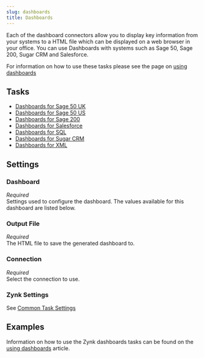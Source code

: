 ```yaml
---
slug: dashboards
title: Dashboards
---
```


Each of the dashboard connectors allow you to display key information from your systems to a HTML file which can be displayed on a web browser in your office. You can use Dashboards with systems such as Sage 50, Sage 200, Sugar CRM and Salesforce.

For information on how to use these tasks please see the page on [using dashboards](/using-dashboards)

## Tasks

 * [Dashboards for Sage 50 UK](/dashboards-for-sage-50-uk)
 * [Dashboards for Sage 50 US](/dashboards-for-sage-50-us)
 * [Dashboards for Sage 200](/dashboards-for-sage-200)
 * [Dashboards for Salesforce](/dashboards-for-salesforce)
 * [Dashboards for SQL](/dashboards-for-sql)
 * [Dashboards for Sugar CRM](/dashboards-for-sugar-crm)
 * [Dashboards for XML](/dashboards-for-xml)

## Settings
### Dashboard
_Required_  
Settings used to configure the dashboard. The values available for this dashboard are listed below.

### Output File
_Required_  
The HTML file to save the generated dashboard to. 

### Connection
_Required_  
Select the connection to use. 

### Zynk Settings
See [Common Task Settings](/common-task-settings)

## Examples  
Information on how to use the Zynk dashboards tasks can be found on the [using dashboards](/using-dashboards) article.
